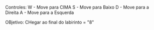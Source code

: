 Controles:
W - Move para CIMA
S - Move para Baixo
D - Move para a Direita
A - Move para a Esquerda

OBjetivo: CHegar ao final do labirinto = "8"
